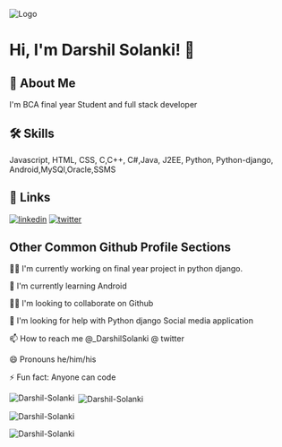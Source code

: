 
![Logo](https://dev-to-uploads.s3.amazonaws.com/uploads/articles/th5xamgrr6se0x5ro4g6.png)


# Hi, I'm Darshil Solanki! 👋


## :rocket: About Me
I'm BCA final year Student and full stack developer


## 🛠 Skills
Javascript, HTML, CSS, C,C++, C#,Java, J2EE, 
Python, Python-django, Android,MySQl,Oracle,SSMS 

## 🔗 Links
[![linkedin](https://img.shields.io/badge/linkedin-0A66C2?style=for-the-badge&logo=linkedin&logoColor=white)](https://www.linkedin.com/in/darshil-solanki/)
[![twitter](https://img.shields.io/twitter/follow/_darshilsolanki?logo=twitter&style=for-the-badge)](https://twitter.com/_DarshilSolanki)


## Other Common Github Profile Sections
👩‍💻 I'm currently working on final year project in python django.

🧠 I'm currently learning Android

👯‍♀️ I'm looking to collaborate on Github

🤔 I'm looking for help with Python django Social media application

📫 How to reach me @_DarshilSolanki @ twitter

😄 Pronouns he/him/his

⚡️ Fun fact: Anyone can code


<p><img align="left" src="https://github-readme-stats.vercel.app/api/top-langs?username=Darshil-solanki&show_icons=true&locale=en&layout=compact" alt="Darshil-Solanki" /></p>

<p>&nbsp;<img align="center" src="https://github-readme-stats.vercel.app/api?username=Darshil-Solanki&show_icons=true&locale=en" alt="Darshil-Solanki" /></p>

<p><img align="center" src="https://github-readme-streak-stats.herokuapp.com/?user=Darshil-Solanki&" alt="Darshil-Solanki" /></p>

<p align="left"> <img src="https://github-profile-trophy.vercel.app/?username=Darshil-Solanki&theme=onedark" alt="Darshil-Solanki" /> </p>

